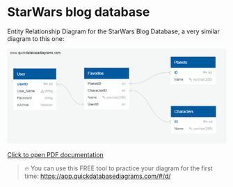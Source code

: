 # StarWars blog database

Entity Relationship Diagram for the StarWars Blog Database, a very similar diagram to this one:

![SWAPI Diagram](https://github.com/ertip4geek/ERD-SWBlog_db/blob/master/assets/QuickDBD-SWAPI.png?raw=true)

[Click to open PDF documentation](https://github.com/ertip4geek/ERD-SWBlog_db/blob/master/assets/QuickDBD-SWAPI.pdf)

> 🔥 You can use this FREE tool to practice your diagram for the first time: https://app.quickdatabasediagrams.com/#/d/


